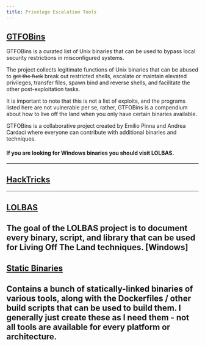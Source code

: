 ```yaml
---
title: Privelege Escalation Tools
---
```


## [GTFOBins](https://gtfobins.github.io/)
GTFOBins is a curated list of Unix binaries that can be used to bypass local security restrictions in misconfigured systems.

The project collects legitimate functions of Unix binaries that can be abused to ~~get the fuck~~ break out restricted shells, escalate or maintain elevated privileges, transfer files, spawn bind and reverse shells, and facilitate the other post-exploitation tasks.

It is important to note that this is not a list of exploits, and the programs listed here are not vulnerable per se, rather, GTFOBins is a compendium about how to live off the land when you only have certain binaries available.

GTFOBins is a collaborative project created by Emilio Pinna and Andrea Cardaci where everyone can contribute with additional binaries and techniques.

#### **If you are looking for Windows binaries you should visit LOLBAS.**
---

## [HackTricks](https://book.hacktricks.xyz/)
---

## [LOLBAS](https://lolbas-project.github.io/)
The goal of the LOLBAS project is to document every binary, script, and library that can be used for Living Off The Land techniques. [Windows]
---

## [Static Binaries](https://github.com/andrew-d/static-binaries/tree/master)
Contains a bunch of statically-linked binaries of various tools, along with the Dockerfiles / other build scripts that can be used to build them. I generally just create these as I need them - not all tools are available for every platform or architecture.
---
